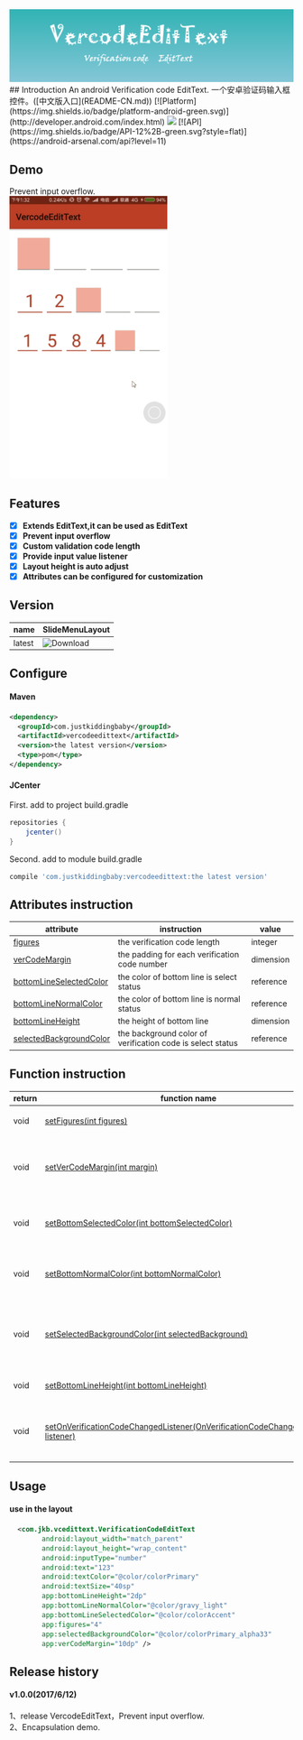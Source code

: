 <img src="/img/VercodeEditTex.png" width="600px"/>
## Introduction
An android Verification code EditText.   
一个安卓验证码输入框控件。([中文版入口](README-CN.md))  
[![Platform](https://img.shields.io/badge/platform-android-green.svg)](http://developer.android.com/index.html)
<img src="https://img.shields.io/badge/license-Apache 2.0-green.svg?style=flat">
[![API](https://img.shields.io/badge/API-12%2B-green.svg?style=flat)](https://android-arsenal.com/api?level=11)

## Demo
Prevent input overflow.  
<img src="/img/demo.gif" width="280px"/>

## Features
- [x] **Extends EditText,it can be used as EditText**  
- [x] **Prevent input overflow**  
- [x] **Custom validation code length**  
- [x] **Provide input value listener**  
- [x] **Layout height is auto adjust**  
- [x] **Attributes can be configured for customization**  

## Version
name|SlideMenuLayout
---|---
latest|![Download](https://api.bintray.com/packages/jkb/maven/vercodeedittext/images/download.svg)

## Configure
#### Maven
```xml
<dependency>
  <groupId>com.justkiddingbaby</groupId>
  <artifactId>vercodeedittext</artifactId>
  <version>the latest version</version>
  <type>pom</type>
</dependency>
```
#### JCenter
First. add to project build.gradle
```gradle
repositories {
    jcenter()
}
```
Second. add to module build.gradle
```gradle
compile 'com.justkiddingbaby:vercodeedittext:the latest version'
```

## Attributes instruction
attribute|instruction|value
---|---|---
|[figures](/vcedittext-lib/src/main/res/values/attrs.xml)|the verification code length|integer|
|[verCodeMargin](/vcedittext-lib/src/main/res/values/attrs.xml)|the padding for each verification code number|dimension|
|[bottomLineSelectedColor](/vcedittext-lib/src/main/res/values/attrs.xml)|the color of bottom line is select status|reference|
|[bottomLineNormalColor](/vcedittext-lib/src/main/res/values/attrs.xml)|the color of bottom line is normal status|reference|
|[bottomLineHeight](/vcedittext-lib/src/main/res/values/attrs.xml)|the height of bottom line|dimension|
|[selectedBackgroundColor](/vcedittext-lib/src/main/res/values/attrs.xml)|the background color of verification code is select status|reference|

## Function instruction
return|function name|instruction
---|---|---
|void|[setFigures(int figures)](/vcedittext-lib/src/main/java/com/jkb/vcedittext/VerificationAction.java)|set the verification code length|
|void|[setVerCodeMargin(int margin)](/vcedittext-lib/src/main/java/com/jkb/vcedittext/VerificationAction.java)|set the padding for each verification code number|
|void|[setBottomSelectedColor(int bottomSelectedColor)](/vcedittext-lib/src/main/java/com/jkb/vcedittext/VerificationAction.java)|set the color of bottom line is select status|
|void|[setBottomNormalColor(int bottomNormalColor)](/vcedittext-lib/src/main/java/com/jkb/vcedittext/VerificationAction.java)|set the color of bottom line is normal status|
|void|[setSelectedBackgroundColor(int selectedBackground)](/vcedittext-lib/src/main/java/com/jkb/vcedittext/VerificationAction.java)|set the background color of verification code is select status|
|void|[setBottomLineHeight(int bottomLineHeight)](/vcedittext-lib/src/main/java/com/jkb/vcedittext/VerificationAction.java)|set the height of bottom line|
|void|[setOnVerificationCodeChangedListener(OnVerificationCodeChangedListener listener)](/vcedittext-lib/src/main/java/com/jkb/vcedittext/VerificationAction.java)|add the listener when verification value is changing|

## Usage
#### use in the layout
```xml
  <com.jkb.vcedittext.VerificationCodeEditText
        android:layout_width="match_parent"
        android:layout_height="wrap_content"
        android:inputType="number"
        android:text="123"
        android:textColor="@color/colorPrimary"
        android:textSize="40sp"
        app:bottomLineHeight="2dp"
        app:bottomLineNormalColor="@color/gravy_light"
        app:bottomLineSelectedColor="@color/colorAccent"
        app:figures="4"
        app:selectedBackgroundColor="@color/colorPrimary_alpha33"
        app:verCodeMargin="10dp" />
 ```
 
## Release history
#### v1.0.0(2017/6/12)
1、release VercodeEditText，Prevent input overflow.  
2、Encapsulation demo.
